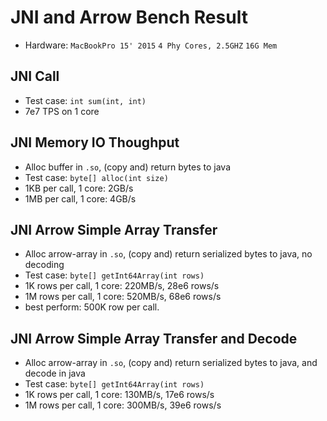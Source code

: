 # JNI and Arrow Bench Result
* Hardware: `MacBookPro 15' 2015` `4 Phy Cores, 2.5GHZ` `16G Mem`

## JNI Call
* Test case: `int sum(int, int)`
* 7e7 TPS on 1 core

## JNI Memory IO Thoughput
* Alloc buffer in `.so`, (copy and) return bytes to java
* Test case: `byte[] alloc(int size)`
* 1KB per call, 1 core: 2GB/s
* 1MB per call, 1 core: 4GB/s

## JNI Arrow Simple Array Transfer
* Alloc arrow-array in `.so`, (copy and) return serialized bytes to java, no decoding
* Test case: `byte[] getInt64Array(int rows)`
* 1K rows per call, 1 core: 220MB/s, 28e6 rows/s
* 1M rows per call, 1 core: 520MB/s, 68e6 rows/s
* best perform: 500K row per call.

## JNI Arrow Simple Array Transfer and Decode
* Alloc arrow-array in `.so`, (copy and) return serialized bytes to java, and decode in java
* Test case: `byte[] getInt64Array(int rows)`
* 1K rows per call, 1 core: 130MB/s, 17e6 rows/s
* 1M rows per call, 1 core: 300MB/s, 39e6 rows/s
